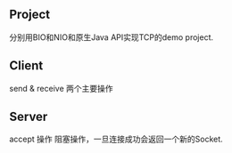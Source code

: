 ## Project 
分别用BIO和NIO和原生Java API实现TCP的demo project. 

## Client
send & receive 两个主要操作

## Server
accept 操作 阻塞操作，一旦连接成功会返回一个新的Socket.
